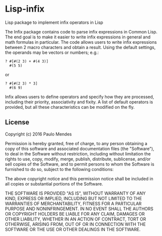 # Lisp-infix
Lisp package to implement infix operators in Lisp

The Infix package contains code to parse infix expressions in Common Lisp. The end goal is to make it easier to write infix expressions in general and math formulas in particular. The code allows users to write infix expressions between 2 macro characters and obtain a result. Using the default settings, the operands may be vectors or numbers; e.g.:

```
? #[#(2 3) + #(4 3)]
  #(5 5)
```
or
```
? #[#(2 3) * 3]
  #(6 9)
```

Infix allows users to define operators and specify how they are processed, including their priority, associativity and fixity. A list of default operators is provided, but all these characteristics can be modified on the fly.

## License

Copyright (c) 2016 Paulo Mendes

Permission is hereby granted, free of charge, to any person obtaining a copy
of this software and associated documentation files (the "Software"), to deal
in the Software without restriction, including without limitation the rights
to use, copy, modify, merge, publish, distribute, sublicense, and/or sell
copies of the Software, and to permit persons to whom the Software is
furnished to do so, subject to the following conditions:

The above copyright notice and this permission notice shall be included in all
copies or substantial portions of the Software.

THE SOFTWARE IS PROVIDED "AS IS", WITHOUT WARRANTY OF ANY KIND, EXPRESS OR
IMPLIED, INCLUDING BUT NOT LIMITED TO THE WARRANTIES OF MERCHANTABILITY,
FITNESS FOR A PARTICULAR PURPOSE AND NONINFRINGEMENT. IN NO EVENT SHALL THE
AUTHORS OR COPYRIGHT HOLDERS BE LIABLE FOR ANY CLAIM, DAMAGES OR OTHER
LIABILITY, WHETHER IN AN ACTION OF CONTRACT, TORT OR OTHERWISE, ARISING FROM,
OUT OF OR IN CONNECTION WITH THE SOFTWARE OR THE USE OR OTHER DEALINGS IN THE
SOFTWARE.
